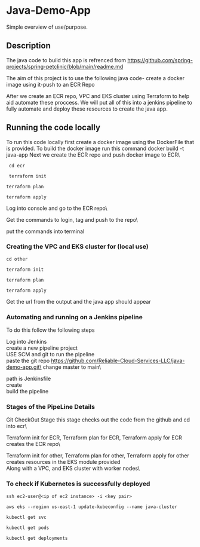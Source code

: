 # Java-Demo-App

Simple overview of use/purpose.

## Description

The java code to build this app is refrenced from https://github.com/spring-projects/spring-petclinic/blob/main/readme.md

The aim of this project is to use the following java code- create a docker image using it-push to an ECR Repo

After we create an ECR repo, VPC and EKS cluster using Terraform to help aid automate these proccess. We will put all of this into a jenkins pipeline to fully automate and deploy these resources to create the java app.


##  Running the code locally
To run this code locally first create a docker image using the DockerFile that is provided.
To build the docker image run this command
docker build -t java-app
Next we create the ECR repo and push docker image to ECR\

```
 cd ecr
```

```
 terraform init
```

```
terraform plan
```

```
terraform apply
```


Log into console and go to the ECR repo\

Get the commands to login, tag and push to the repo\

 put the commands into terminal

### Creating the VPC and EKS cluster for (local use)

```
cd other
```

```
terraform init
```

```
terraform plan
```

```
terraform apply
```

Get the url from the output and the java app should appear



### Automating and running on a Jenkins pipeline

To do this follow the following steps

  Log into Jenkins\
 create a new pipeline project\
USE SCM and git to run the pipeline\
paste the git repo https://github.com/Reliable-Cloud-Services-LLC/java-demo-app.git\
 change master to main\

path is Jenkinsfile\
 create \
 build the pipeline

### Stages of the PipeLine Details
Git CheckOut Stage
this stage checks out the code from the github and cd into ecr\

Terraform init for ECR, Terraform plan for ECR, Terraform apply for ECR
creates the ECR repo\

Terraform init for other, Terraform plan for other, Terraform apply for other
creates resources in the EKS module provided\
Along with a VPC, and EKS cluster with worker nodes\

### To check if Kubernetes is successfully deployed

```
ssh ec2-user@<ip of ec2 instance> -i <key pair>
```

```
aws eks --region us-east-1 update-kubeconfig --name java-cluster
```

```
kubectl get svc
```

```
kubectl get pods
```

```
kubectl get deployments
```

